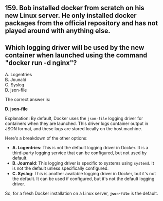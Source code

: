 ## 159. Bob installed docker from scratch on his new Linux server. He only installed docker packages from the official repository and has not played around with anything else. 
## Which logging driver will be used by the new container when launched using the command "docker run -d nginx"?
A. Logentries  
B. Jounald  
C. Syslog  
D. json-file  

The correct answer is:

**D. json-file**

Explanation:
By default, Docker uses the `json-file` logging driver for containers when they are launched. This driver logs container output in JSON format, and these logs are stored locally on the host machine. 

Here's a breakdown of the other options:
- **A. Logentries**: This is not the default logging driver in Docker. It is a third-party logging service that can be configured, but not used by default.
- **B. Journald**: This logging driver is specific to systems using `systemd`. It is not the default unless specifically configured.
- **C. Syslog**: This is another available logging driver in Docker, but it's not the default. It can be used if configured, but it's not the default logging driver. 

So, for a fresh Docker installation on a Linux server, **`json-file`** is the default.
